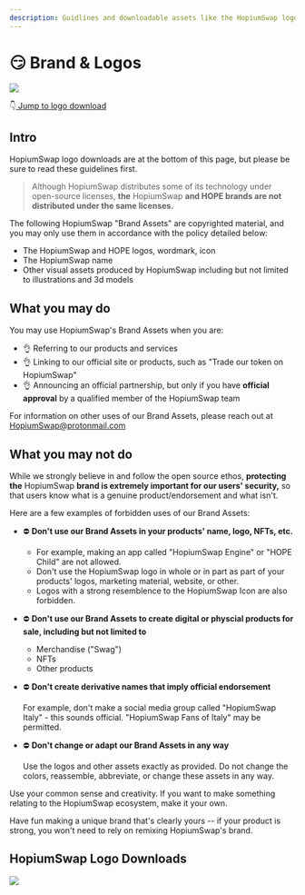 ```yaml
---
description: Guidlines and downloadable assets like the HopiumSwap logo SVG
---
```


# 😏 Brand & Logos

![](<.gitbook/assets/coming-soon-neon-sign\_191108-233 (1) (2).webp>)

👇[ Jump to logo download](brand.md#pancakeswap-logo-downloads)

## Intro

HopiumSwap logo downloads are at the bottom of this page, but please be sure to read these guidelines first.

> Although HopiumSwap distributes some of its technology under open-source licenses, **the** HopiumSwap **and HOPE brands are not distributed under the same licenses.**

The following HopiumSwap "Brand Assets" are copyrighted material, and you may only use them in accordance with the policy detailed below:

* The HopiumSwap and HOPE logos, wordmark, icon
* The HopiumSwap name
* Other visual assets produced by HopiumSwap including but not limited to illustrations and 3d models

## What you may do

You may use HopiumSwap's Brand Assets when you are:

* 👌 Referring to our products and services
* 👌 Linking to our official site or products, such as "Trade our token on HopiumSwap"
* 👌 Announcing an official partnership, but only if you have **official approval** by a qualified member of the HopiumSwap team

For information on other uses of our Brand Assets, please reach out at HopiumSwap@protonmail.com

## What you may not do

While we strongly believe in and follow the open source ethos, **protecting the** HopiumSwap **brand is extremely important for our users' security,** so that users know what is a genuine product/endorsement and what isn't.

Here are a few examples of forbidden uses of our Brand Assets:

* ⛔️ **Don't use our Brand Assets in your products' name, logo, NFTs, etc.**
  * For example, making an app called "HopiumSwap Engine" or "HOPE Child" are not allowed.
  * Don't use the HopiumSwap logo in whole or in part as part of your products' logos, marketing material, website, or other.
  * Logos with a strong resemblence to the HopiumSwap Icon are also forbidden.
* ⛔️ **Don't use our Brand Assets to create digital or physcial products for sale, including but not limited to**
  * Merchandise ("Swag")
  * NFTs
  * Other products
*   ⛔️ **Don't create derivative names that imply official endorsement**

    For example, don't make a social media group called "HopiumSwap Italy" - this sounds official. "HopiumSwap Fans of Italy" may be permitted.
*   ⛔️ **Don't change or adapt our Brand Assets in any way**

    Use the logos and other assets exactly as provided. Do not change the colors, reassemble, abbreviate, or change these assets in any way.

Use your common sense and creativity. If you want to make something relating to the HopiumSwap ecosystem, make it your own.

Have fun making a unique brand that's clearly yours -- if your product is strong, you won't need to rely on remixing HopiumSwap's brand.

## HopiumSwap Logo Downloads

![](<.gitbook/assets/coming-soon-neon-sign\_191108-233 (19).webp>)
